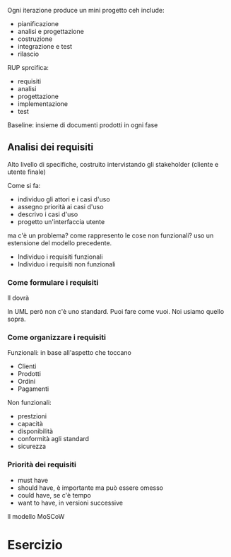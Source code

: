 Ogni iterazione produce un mini progetto ceh include:
* pianificazione
* analisi e progettazione
* costruzione
* integrazione e test
* rilascio

RUP sprcifica:

+ requisiti
+ analisi
+ progettazione
+ implementazione
+ test

Baseline: insieme di documenti prodotti in ogni fase

## Analisi dei requisiti

Alto livello di specifiche, costruito intervistando gli stakeholder (cliente e utente finale)

Come si fa:

+ individuo gli attori e i casi d'uso
+ assegno priorità ai casi d'uso
+ descrivo i casi d'uso
+ progetto un'interfaccia utente

ma c'è un problema? come rappresento le cose non funzionali? uso un estensione del modello precedente.

+ Individuo i requisiti funzionali
+ Individuo i requisiti non funzionali

### Come formulare i requisiti

<id> Il <nome sistema> dovrà <funzione>

In UML però non c'è uno standard. Puoi fare come vuoi. Noi usiamo quello sopra.


### Come organizzare i requisiti

Funzionali: in base all'aspetto che toccano

* Clienti
* Prodotti
* Ordini
* Pagamenti

Non funzionali: 

* prestzioni
* capacità
* disponibilità
* conformità agli standard
* sicurezza

### Priorità dei requisiti

* must have
* should have, è importante ma può essere omesso
* could have, se c'è tempo
* want to have, in versioni successive

Il modello MoSCoW

# Esercizio


